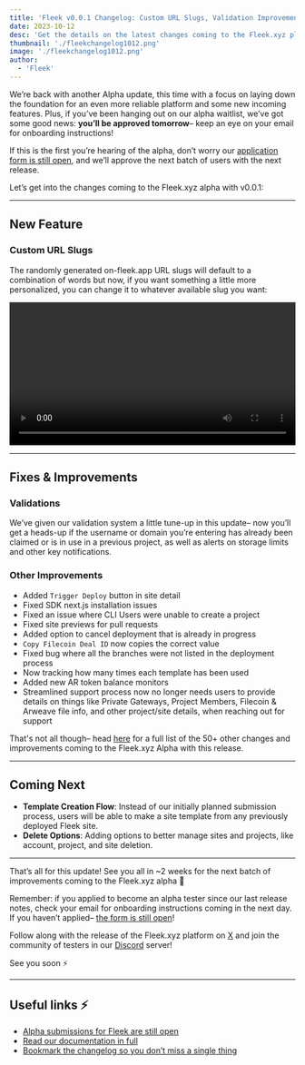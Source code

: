 ```yaml
---
title: 'Fleek v0.0.1 Changelog: Custom URL Slugs, Validation Improvements'
date: 2023-10-12
desc: 'Get the details on the latest changes coming to the Fleek.xyz platform, including Custom URL slugs, Validation Improvements, and more'
thumbnail: './fleekchangelog1012.png'
image: './fleekchangelog1012.png'
author:
  - 'Fleek'
---
```


We’re back with another Alpha update, this time with a focus on laying down the foundation for an even more reliable platform and some new incoming features. Plus, if you’ve been hanging out on our alpha waitlist, we’ve got some good news: **you’ll be approved tomorrow**– keep an eye on your email for onboarding instructions!

If this is the first you’re hearing of the alpha, don’t worry our [application form is still open](https://fleekxyz.typeform.com/alpha-access), and we’ll approve the next batch of users with the next release.

Let’s get into the changes coming to the Fleek.xyz alpha with v0.0.1:

---

## New Feature

### Custom URL Slugs

The randomly generated on-fleek.app URL slugs will default to a combination of words but now, if you want something a little more personalized, you can change it to whatever available slug you want:

<video width="100%" height="auto" autoplay loop>
 <source src="./slug-change-prd.mp4" type="video/mp4">
 Your browser does not support the video tag.
</video>

---

## Fixes & Improvements

### Validations

We’ve given our validation system a little tune-up in this update– now you’ll get a heads-up if the username or domain you’re entering has already been claimed or is in use in a previous project, as well as alerts on storage limits and other key notifications.

### Other Improvements

- Added `Trigger Deploy` button in site detail
- Fixed SDK next.js installation issues
- Fixed an issue where CLI Users were unable to create a project
- Fixed site previews for pull requests
- Added option to cancel deployment that is already in progress
- `Copy Filecoin Deal ID` now copies the correct value
- Fixed bug where all the branches were not listed in the deployment process
- Now tracking how many times each template has been used
- Added new AR token balance monitors
- Streamlined support process now no longer needs users to provide details on things like Private Gateways, Project Members, Filecoin & Arweave file info, and other project/site details, when reaching out for support

That's not all though– head [here](https://fleek.xyz/blog/announcements/fleek-notebook-01/) for a full list of the 50+ other changes and improvements coming to the Fleek.xyz Alpha with this release.

---

## Coming Next

- **Template Creation Flow**: Instead of our initially planned submission process, users will be able to make a site template from any previously deployed Fleek site.
- **Delete Options**: Adding options to better manage sites and projects, like account, project, and site deletion.

---

That’s all for this update! See you all in ~2 weeks for the next batch of improvements coming to the Fleek.xyz alpha 🤙

Remember: if you applied to become an alpha tester since our last release notes, check your email for onboarding instructions coming in the next day. If you haven’t applied– [the form is still open](https://fleekxyz.typeform.com/alpha-access)!

Follow along with the release of the Fleek.xyz platform on [X](https://twitter.com/fleek) and join the community of testers in our [Discord](http://discord.gg/fleek) server!

See you soon ⚡

---

## Useful links ⚡

- [Alpha submissions for Fleek are still open](https://fleekxyz.typeform.com/alpha-access)
- [Read our documentation in full](https://fleek.xyz/docs/)
- [Bookmark the changelog so you don’t miss a single thing](https://fleek.xyz/changelog/)
